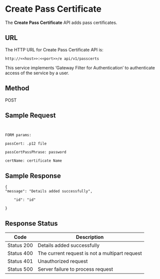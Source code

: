 
# Create Pass Certificate

The **Create Pass Certificate** API adds pass certificates.

## URL

The HTTP URL for Create Pass Certificate API is:

```
http://<<host>>:<<port>>/e api/v1/passcerts
```

This service implements ‘Gateway Filter for Authentication’ to authenticate access of the service by a user.

## Method

POST

## Sample Request

```


FORM params:

passCert: .p12 file

passCertPassPhrase: password

certName: certificate Name

```

## Sample Response

```
{
"message": "Details added successfully",

    "id": "id"

}
```

## Response Status

| Code       | Description                                    |
| ---------- | ---------------------------------------------- |
| Status 200 | Details added successfully                     |
| Status 400 | The current request is not a multipart request |
| Status 401 | Unauthorized request                           |
| Status 500 | Server failure to process request              |
